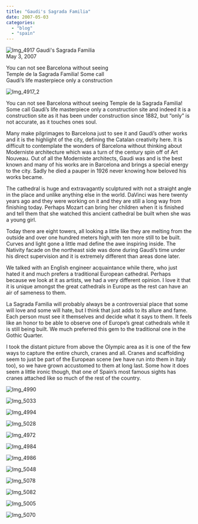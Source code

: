 ```yaml
---
title: "Gaudi's Sagrada Familia"
date: 2007-05-03
categories: 
  - "blog"
  - "spain"
---
```


 ![Img_4917](https://pub-ac94b3f306b24c0dba4238943c97f2e1.r2.dev/photos/uncategorized/2008/03/23/img_4917.png) Gaudi's Sagrada Familia  
May 3, 2007

You can not see Barcelona without seeing  
Temple de la Sagrada Familia! Some call  
Gaudi’s life masterpiece only a construction  

<!--more-->

![Img_4917_2](https://pub-ac94b3f306b24c0dba4238943c97f2e1.r2.dev/photos/uncategorized/2008/03/23/img_4917_2.png)

  
You can not see Barcelona without seeing Temple de la Sagrada Familia! Some call Gaudi’s life masterpiece only a construction site and indeed it is a construction site as it has been under construction since 1882, but “only” is not accurate, as it touches ones soul.

Many make pilgrimages to Barcelona just to see it and Gaudi’s other works and it is the highlight of the city, defining the Catalan creativity here. It is difficult to contemplate the wonders of Barcelona without thinking about Moderniste architecture which was a turn of the century spin off of Art Nouveau. Out of all the Moderniste architects, Gaudi was and is the best known and many of his works are in Barcelona and brings a special energy to the city. Sadly he died a pauper in 1926 never knowing how beloved his works became.

The cathedral is huge and extravagantly sculptured with not a straight angle in the place and unlike anything else in the world. DaVinci was here twenty years ago and they were working on it and they are still a long way from finishing today. Perhaps Mozart can bring her children when it is finished and tell them that she watched this ancient cathedral be built when she was a young girl.

Today there are eight towers, all looking a little like they are melting from the outside and over one hundred meters high,with ten more still to be built. Curves and light gone a little mad define the awe inspiring inside. The Nativity facade on the northeast side was done during Gaudi’s time under his direct supervision and it is extremely different than areas done later.

We talked with an English engineer acquaintance while there, who just hated it and much prefers a traditional European cathedral. Perhaps because we look at it as artists, we had a very different opinion. I love it that it is unique amongst the great cathedrals in Europe as the rest can have an air of sameness to them.

La Sagrada Familia will probably always be a controversial place that some will love and some will hate, but I think that just adds to its allure and fame. Each person must see it themselves and decide what it says to them. It feels like an honor to be able to observe one of Europe’s great cathedrals while it is still being built. We much preferred this gem to the traditional one in the Gothic Quarter.

I took the distant picture from above the Olympic area as it is one of the few ways to capture the entire church, cranes and all. Cranes and scaffolding seem to just be part of the European scene (we have run into them in Italy too), so we have grown accustomed to them at long last. Some how it does seem a little ironic though, that one of Spain’s most famous sights has cranes attached like so much of the rest of the country.

![Img_4990](https://pub-ac94b3f306b24c0dba4238943c97f2e1.r2.dev/photos/uncategorized/2008/03/23/img_4990.png)

![Img_5033](https://pub-ac94b3f306b24c0dba4238943c97f2e1.r2.dev/photos/uncategorized/2008/03/23/img_5033.png)

![Img_4994](https://pub-ac94b3f306b24c0dba4238943c97f2e1.r2.dev/photos/uncategorized/2008/03/23/img_4994.png)

![Img_5028](https://pub-ac94b3f306b24c0dba4238943c97f2e1.r2.dev/photos/uncategorized/2008/03/23/img_5028.png)

![Img_4972](https://pub-ac94b3f306b24c0dba4238943c97f2e1.r2.dev/photos/uncategorized/2008/03/23/img_4972.png)

![Img_4984](https://pub-ac94b3f306b24c0dba4238943c97f2e1.r2.dev/photos/uncategorized/2008/03/23/img_4984.png)

![Img_4986](https://pub-ac94b3f306b24c0dba4238943c97f2e1.r2.dev/photos/uncategorized/2008/03/23/img_4986.png)

![Img_5048](https://pub-ac94b3f306b24c0dba4238943c97f2e1.r2.dev/photos/uncategorized/2008/03/23/img_5048.png)

![Img_5078](https://pub-ac94b3f306b24c0dba4238943c97f2e1.r2.dev/photos/uncategorized/2008/03/23/img_5078.png)

![Img_5082](https://pub-ac94b3f306b24c0dba4238943c97f2e1.r2.dev/photos/uncategorized/2008/03/23/img_5082.png)

![Img_5005](https://pub-ac94b3f306b24c0dba4238943c97f2e1.r2.dev/photos/uncategorized/2008/03/23/img_5005.png)

![Img_5070](https://pub-ac94b3f306b24c0dba4238943c97f2e1.r2.dev/photos/uncategorized/2008/03/23/img_5070.png)
